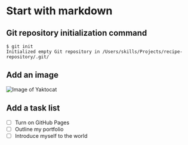 

# Start with markdown

## Git repository initialization command
```
$ git init
Initialized empty Git repository in /Users/skills/Projects/recipe-repository/.git/
```

## Add an image
![Image of Yaktocat](https://octodex.github.com/images/yaktocat.png)


## Add a task list
- [ ] Turn on GitHub Pages
- [ ] Outline my portfolio
- [ ] Introduce myself to the world

